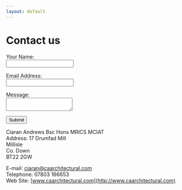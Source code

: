 ```yaml
---
layout: default
---
```


<!-- a helper script for vaidating the form-->
<script language="JavaScript" src="scripts/gen_validatorv31.js" type="text/javascript"></script>
</head>	
</head>

<body>
<h1>Contact us</h1>
<form method="POST" name="contactform" action="contact-form-handler.php"> 
<p>
<label for='name'>Your Name:</label> <br>
<input type="text" name="name">
</p>
<p>
<label for='email'>Email Address:</label> <br>
<input type="text" name="email"> <br>
</p>
<p>
<label for='message'>Message:</label> <br>
<textarea name="message"></textarea>
</p>
<p>
<input type="submit" value="Submit"><br>
</form></p>

<script language="JavaScript">
// Code for validating the form
// Visit http://www.javascript-coder.com/html-form/javascript-form-validation.phtml
// for details
var frmvalidator  = new Validator("contactform");
frmvalidator.addValidation("name","req","Please provide your name"); 
frmvalidator.addValidation("email","req","Please provide your email"); 
frmvalidator.addValidation("email","email","Please enter a valid email address"); 
</script>


Ciaran Andrews Bsc Hons MRICS MCIAT  
Address: 
17 Drumfad Mill  
Millisle  
Co. Down  
BT22 2GW  

E-mail: 	<ciaran@caarchitectural.com>  
Telephone: 	07803 166653  
Web Site:	[www.caarchitectural.com](http://www.caarchitectural.com)  
